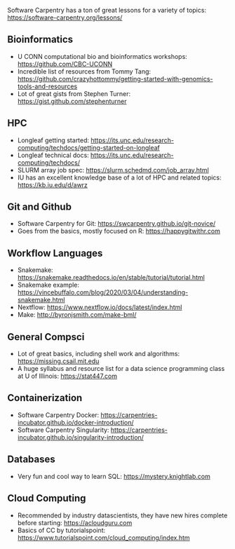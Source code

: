 Software Carpentry has a ton of great lessons for a variety of topics: https://software-carpentry.org/lessons/

## Bioinformatics
- U CONN computational bio and bioinformatics workshops: https://github.com/CBC-UCONN
- Incredible list of resources from Tommy Tang: https://github.com/crazyhottommy/getting-started-with-genomics-tools-and-resources
- Lot of great gists from Stephen Turner: https://gist.github.com/stephenturner

## HPC
- Longleaf getting started: https://its.unc.edu/research-computing/techdocs/getting-started-on-longleaf
- Longleaf technical docs: https://its.unc.edu/research-computing/techdocs/
- SLURM array job spec: https://slurm.schedmd.com/job_array.html
- IU has an excellent knowledge base of a lot of HPC and related topics: https://kb.iu.edu/d/awrz

## Git and Github
- Software Carpentry for Git: https://swcarpentry.github.io/git-novice/
- Goes from the basics, mostly focused on R: https://happygitwithr.com

## Workflow Languages
- Snakemake: https://snakemake.readthedocs.io/en/stable/tutorial/tutorial.html
- Snakemake example: https://vincebuffalo.com/blog/2020/03/04/understanding-snakemake.html
- Nextflow: https://www.nextflow.io/docs/latest/index.html
- Make: http://byronjsmith.com/make-bml/

## General Compsci
- Lot of great basics, including shell work and algorithms: https://missing.csail.mit.edu
- A huge syllabus and resource list for a data science programming class at U of Illinois: https://stat447.com

## Containerization
- Software Carpentry Docker: https://carpentries-incubator.github.io/docker-introduction/
- Software Carpentry Singularity: https://carpentries-incubator.github.io/singularity-introduction/

## Databases
- Very fun and cool way to learn SQL: https://mystery.knightlab.com

## Cloud Computing
- Recommended by industry datascientists, they have new hires complete before starting: https://acloudguru.com
- Basics of CC by tutorialspoint: https://www.tutorialspoint.com/cloud_computing/index.htm

